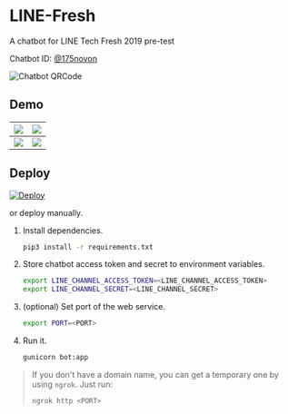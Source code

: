 # LINE-Fresh
A chatbot for LINE Tech Fresh 2019 pre-test

Chatbot ID: [@175novon](https://line.me/R/ti/p/@175novon)

![Chatbot QRCode](https://imgur.com/DlSoX2c.png)

## Demo

| ![](https://imgur.com/7AeBO2J.png) | ![](https://imgur.com/xqJXawe.png) |
| ---------------------------------- | ---------------------------------- |
| ![](https://imgur.com/RrrA6E7.png) | ![](https://imgur.com/MBFJFj6.png) |



## Deploy

[![Deploy](https://www.herokucdn.com/deploy/button.svg)](https://heroku.com/deploy?template=https://github.com/PinLin/LINE-Fresh)

or deploy manually.

1. Install dependencies.

   ```bash
   pip3 install -r requirements.txt
   ```

2. Store chatbot access token and secret to environment variables.

   ```bash
   export LINE_CHANNEL_ACCESS_TOKEN=<LINE_CHANNEL_ACCESS_TOKEN>
   export LINE_CHANNEL_SECRET=<LINE_CHANNEL_SECRET>
   ```

3. (optional) Set port of the web service.

   ```bash
   export PORT=<PORT>
   ```

4. Run it.

   ```bash
   gunicorn bot:app
   ```

> If you don't have a domain name, you can get a temporary one by using `ngrok`. Just run:
>
> ```bash
> ngrok http <PORT>
> ```
